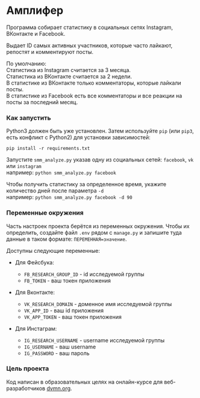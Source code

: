 # Амплифер

Программа собирает статистику в социальных сетях Instagram, ВКонтакте и Facebook.        
        
Выдает ID самых активных участников, которые часто лайкают, репостят и комментируют посты.        

По умолчанию:  
Статистика из Instagram считается за 3 месяца.  
Статистика из ВКонтакте считается за 2 недели.  
В статистике из ВКонтакте только комментаторы, которые лайкали посты.  
В статистике из Facebook есть все комментаторы и все реакции на посты за последний месяц.  


### Как запустить

Python3 должен быть уже установлен. 
Затем используйте `pip` (или `pip3`, есть конфликт с Python2) для установки зависимостей:
```
pip install -r requirements.txt
```
   
Запустите `smm_analyze.py` указав одну из социальных сетей: `facebook`, `vk` или `instagram`  
например: `python smm_analyze.py facebook`   
          
Чтобы получить статистику за определенное время, укажите количество дней после параметра `-d`  
например: `python smm_analyze.py facebook -d 90`



### Переменные окружения

Часть настроек проекта берётся из переменных окружения. Чтобы их определить, создайте файл `.env` рядом с `manage.py` и запишите туда данные в таком формате: `ПЕРЕМЕННАЯ=значение`.

Доступны следующие переменные:



* Для Фейсбука: 
    * `FB_RESEARCH_GROUP_ID` - id исследуемой группы
    * `FB_TOKEN` - ваш токен приложения

* Для Вконтакте: 
    * `VK_RESEARCH_DOMAIN` - доменное имя исследуемой группы
    * `VK_APP_ID` - ваш id приложения
    * `VK_APP_TOKEN` - ваш токен приложения
    
* Для Инстаграм: 
    * `IG_RESEARCH_USERNAME` - username исследуемой группы
    * `IG_USERNAME` - ваш username
    * `IG_PASSWORD` - ваш пароль

    


### Цель проекта

Код написан в образовательных целях на онлайн-курсе для веб-разработчиков [dvmn.org].

[dvmn.org]: https://dvmn.org/modules/python-for-smm/lesson/customer-searching/